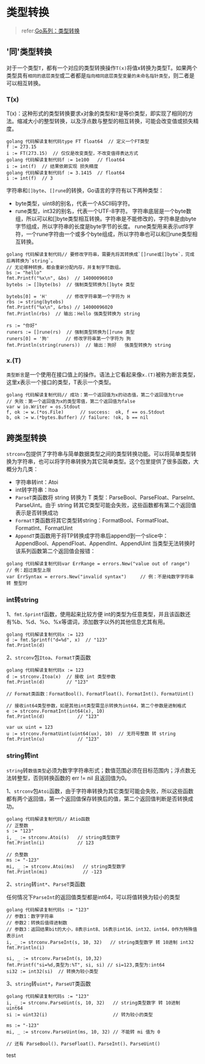 # 类型转换

>refer:[Go系列：类型转换](https://juejin.cn/post/7007233237445509134)

## '同'类型转换

对于一个类型`T`，都有一个对应的类型转换操作`T(x)`将值x转换为类型T。如果两个类型具有`相同的底层类型`或二者都是`指向相同底层类型变量的未命名指针类型`，则二者是可以相互转换。



### T(x)

T(x)：这种形式的类型转换要求`x`对象的类型和`T`是等价类型，即实现了相同的方法。缩减大小的整型转换，以及浮点数与整型的相互转换，可能会改变值或损失精度。

```golang
golang 代码解读复制代码type FT float64  // 定义一个FT类型
f := 273.15
i := FT(273.15)  // 仅仅是改变类型，不改变值得表达方式
golang 代码解读复制代码f := 1e100   // float64
i := int(f)  // 结果依赖实现 损失精度
golang 代码解读复制代码f := 3.1415  // float64
i := int(f)  // 3
```

字符串和`[]byte`、`[]rune`的转换，Go语言的字符有以下两种类型：

- byte类型，uint8的别名，代表一个ASCII码字符。
- rune类型，int32的别名，代表一个UTF-8字符。 字符串底层是一个byte数组，所以可以和[]byte类型相互转换。字符串是不能修改的，字符串是由byte字节组成，所以字符串的长度是byte字节的长度。 rune类型用来表示utf8字符，一个rune字符由一个或多个byte组成，所以字符串也可以和[]rune类型相互转换。

```golang
golang 代码解读复制代码// 要修改字符串，需要先将其转换成`[]rune或[]byte`，完成后再转换为`string`。
// 无论哪种转换，都会重新分配内存，并复制字节数组。
bs := "hello"         
fmt.Printf("%x\n", &bs)  // 14000096010
bytebs := []byte(bs)  // 强制类型转换为[]byte 类型

bytebs[0] = 'H'       // 修改字符串第一个字符为 H
rbs := string(bytebs)
fmt.Printf("%x\n", &rbs) // 14000096020
fmt.Println(rbs)  // 输出：Hello 强类型转换为 string

rs := "你好"           
runers := []rune(rs)  // 强制类型转换为[]rune 类型
runers[0] = '狗'      // 修改字符串第一个字符为 狗
fmt.Println(string(runers))  // 输出：狗好   强类型转换为 string
```





### x.(T)

`类型断言`是一个使用在接口值上的操作。语法上它看起来像`x.(T)`被称为断言类型，这里x表示一个接口的类型，T表示一个类型。

```golang
golang 代码解读复制代码// 成功：第一个返回值为x的动态值，第二个返回值为true
// 失败：第一个返回值为x的类型零值，第二个返回值为false
var w io.Writer = os.Stdout
f, ok := w.(*os.File)      // success:  ok, f == os.Stdout
b, ok := w.(*bytes.Buffer) // failure: !ok, b == nil
```



## 跨类型转换

`strconv`包提供了字符串与简单数据类型之间的类型转换功能。可以将简单类型转换为字符串，也可以将字符串转换为其它简单类型。这个包里提供了很多函数，大概分为几类：

- 字符串转int：Atoi
- int转字符串：Itoa
- `ParseT`类函数将 string 转换为 T 类型：ParseBool、ParseFloat、ParseInt、ParseUint。由于 string 转其它类型可能会失败，这些函数都有第二个返回值表示是否转换成功
- `FormatT`类函数将其它类型转string：FormatBool、FormatFloat、FormatInt、FormatUint
- `AppendT`类函数用于将TP转换成字符串后append到一个slice中：AppendBool、AppendFloat、AppendInt、AppendUint 当类型无法转换时该系列函数第二个返回值会报错：

```golang
golang 代码解读复制代码var ErrRange = errors.New("value out of range")  // 例：超过类型上限
var ErrSyntax = errors.New("invalid syntax")     // 例：不是纯数字字符串 转 整型时
```





### int转string

1、`fmt.Sprintf`函数，使用起来比较方便 int的类型为任意类型，并且该函数还有%b、%d、%o、%x等谓词，添加数字以外的其他信息尤其有用。

```golang
golang 代码解读复制代码x := 123
d := fmt.Sprintf("d=%d", x)  // "123"
fmt.Println(d)
```

2、`strconv`包`Itoa`、`FormatT`类函数

```golang
golang 代码解读复制代码x := 123
d := strconv.Itoa(x)  // 接收 int 类型参数
fmt.Println(d)        // "123"

// Format类函数：FormatBool()、FormatFloat()、FormatInt()、FormatUint()

// 接收int64类型参数，如是其他int类型需显示转换为int64，第二个参数是进制格式
e := strconv.FormatInt(int64(x), 10) 
fmt.Println(d)            // "123"

var ux uint = 123
u := strconv.FormatUint(uint64(ux), 10)  // 无符号整数 转 string
fmt.Println(u)            // "123"
```





### string转int

`string`转`数值类型`必须为数字字符串形式；数值范围必须在目标范围内；浮点数无法转整型，否则转换函数的 err != nil 且返回值为0。

1、`strconv`包`Atoi`函数，由于字符串转换为其它类型可能会失败，所以这些函数都有两个返回值，第一个返回值保存转换后的值，第二个返回值判断是否转换成功。

```golang
golang 代码解读复制代码// Atio函数
// 正整数
s := "123"
i, _ := strconv.Atoi(s)   // string类型数字
fmt.Println(i)            // 123

// 负整数
ms := "-123"
mi, _ := strconv.Atoi(ms)   // string类型数字
fmt.Println(mi)             // -123
```

2、`string`转`int*`、`ParseT`类函数

任何情况下`ParseInt`的返回值类型都是int64，可以将值转换为较小的类型

```golang
golang 代码解读复制代码s := "123"
// 参数1：数字字符串
// 参数2：转换后值得进制数
// 参数3：返回结果bit的大小，8表示int8、16表示int16、int32、int64，0作为特殊值表示int
i, _ := strconv.ParseInt(s, 10, 32)   // string类型数字 转 10进制 int32
fmt.Println(i)

si, _ := strconv.ParseInt(s, 10,32)
fmt.Printf("si=%d,类型为:%T", si, si) // si=123,类型为:int64
si32 := int32(si)  // 转换为较小类型
```

3、`string`转`uint*`，`ParseUT`类函数

```golang
golang 代码解读复制代码s := "123"
i, _ := strconv.ParseUint(s, 10, 32)   // string类型数字 转 10进制 uint64
si := uint32(i)                        // 转为较小的类型

ms := "-123"
mi, _ := strconv.ParseUint(ms, 10, 32) // 不能转 mi 值为 0

// 还有 ParseBool()、ParseFloat()、ParseInt()、ParseUint()
```

test